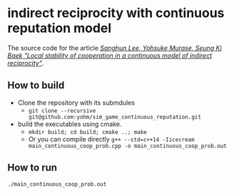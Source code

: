# indirect reciprocity with continuous reputation model

The source code for the article *[Sanghun Lee, Yohsuke Murase, Seung Ki Baek "Local stability of cooperation in a continuous model of indirect reciprocity"](https://arxiv.org/abs/2104.02881)*.

## How to build

- Clone the repository with its submdules
    - `git clone --recursive git@github.com:yohm/sim_game_continuous_reputation.git`
- build the executables using cmake.
    - `mkdir build; cd build; cmake ..; make`
    - Or you can compile directly `g++ --std=c++14 -Iicecream main_continuous_coop_prob.cpp -o main_continuous_coop_prob.out`

## How to run

```shell
./main_continuous_coop_prob.out
```
